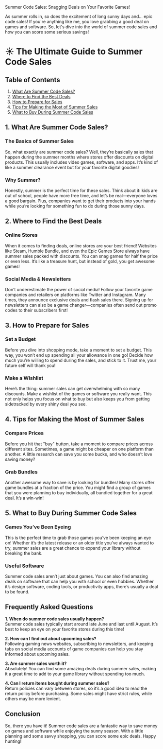 Summer Code Sales: Snagging Deals on Your Favorite Games!

As summer rolls in, so does the excitement of long sunny days and... epic code sales! If you're anything like me, you love grabbing a good deal on games and software. So, let's dive into the world of summer code sales and how you can score some serious savings!

# ☀️ The Ultimate Guide to Summer Code Sales 

## Table of Contents
1. [What Are Summer Code Sales?](#1-what-are-summer-code-sales)
2. [Where to Find the Best Deals](#2-where-to-find-the-best-deals)
3. [How to Prepare for Sales](#3-how-to-prepare-for-sales)
4. [Tips for Making the Most of Summer Sales](#4-tips-for-making-the-most-of-summer-sales)
5. [What to Buy During Summer Code Sales](#5-what-to-buy-during-summer-code-sales)

## 1. What Are Summer Code Sales?
### The Basics of Summer Sales
So, what exactly are summer code sales? Well, they’re basically sales that happen during the summer months where stores offer discounts on digital products. This usually includes video games, software, and apps. It’s kind of like a summer clearance event but for your favorite digital goodies!

### Why Summer?
Honestly, summer is the perfect time for these sales. Think about it: kids are out of school, people have more free time, and let’s be real—everyone loves a good bargain. Plus, companies want to get their products into your hands while you’re looking for something fun to do during those sunny days.

## 2. Where to Find the Best Deals
### Online Stores
When it comes to finding deals, online stores are your best friend! Websites like Steam, Humble Bundle, and even the Epic Games Store always have summer sales packed with discounts. You can snag games for half the price or even less. It’s like a treasure hunt, but instead of gold, you get awesome games!

### Social Media & Newsletters
Don’t underestimate the power of social media! Follow your favorite game companies and retailers on platforms like Twitter and Instagram. Many times, they announce exclusive deals and flash sales there. Signing up for newsletters can also be a game changer—companies often send out promo codes to their subscribers first!

## 3. How to Prepare for Sales
### Set a Budget
Before you dive into shopping mode, take a moment to set a budget. This way, you won’t end up spending all your allowance in one go! Decide how much you’re willing to spend during the sales, and stick to it. Trust me, your future self will thank you!

### Make a Wishlist
Here’s the thing: summer sales can get overwhelming with so many discounts. Make a wishlist of the games or software you really want. This not only helps you focus on what to buy but also keeps you from getting sidetracked by every shiny deal you see. 

## 4. Tips for Making the Most of Summer Sales
### Compare Prices
Before you hit that "buy" button, take a moment to compare prices across different sites. Sometimes, a game might be cheaper on one platform than another. A little research can save you some bucks, and who doesn’t love saving money?

### Grab Bundles
Another awesome way to save is by looking for bundles! Many stores offer game bundles at a fraction of the price. You might find a group of games that you were planning to buy individually, all bundled together for a great deal. It’s a win-win!

## 5. What to Buy During Summer Code Sales
### Games You’ve Been Eyeing
This is the perfect time to grab those games you’ve been keeping an eye on! Whether it’s the latest release or an older title you’ve always wanted to try, summer sales are a great chance to expand your library without breaking the bank.

### Useful Software
Summer code sales aren’t just about games. You can also find amazing deals on software that can help you with school or even hobbies. Whether it’s design software, coding tools, or productivity apps, there’s usually a deal to be found.

## Frequently Asked Questions
**1. When do summer code sales usually happen?**  
Summer code sales typically start around late June and last until August. It’s best to keep an eye on your favorite stores during this time!

**2. How can I find out about upcoming sales?**  
Following gaming news websites, subscribing to newsletters, and keeping tabs on social media accounts of game companies can help you stay informed about upcoming sales.

**3. Are summer sales worth it?**  
Absolutely! You can find some amazing deals during summer sales, making it a great time to add to your game library without spending too much.

**4. Can I return items bought during summer sales?**  
Return policies can vary between stores, so it’s a good idea to read the return policy before purchasing. Some sales might have strict rules, while others may be more lenient.

## Conclusion
So, there you have it! Summer code sales are a fantastic way to save money on games and software while enjoying the sunny season. With a little planning and some savvy shopping, you can score some epic deals. Happy hunting!

